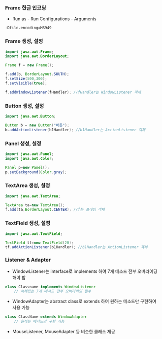 ### Frame 한글 인코딩

- Run as - Run Configurations - Arguments

```
-Dfile.encoding=MS949
```



### Frame 생성, 설정

```java
import java.awt.Frame;
import java.awt.BorderLayout;

Frame f = new Frame();

f.add(b, BorderLayout.SOUTH);
f.setSize(500,300);
f.setVisible(true);

f.addWindowListener(fHandler); //fHandler는 WindowListener 객체
```



### Button 생성, 설정

```java
import java.awt.Button;

Button b = new Button("버튼");
b.addActionListener(b1Handler); //b1Handler는 ActionListener 객체
```



### Panel 생성, 설정

```java
import java.awt.Panel;
import java.awt.Color;

Panel p=new Panel();
p.setBackground(Color.gray);

```



### TextArea 생성, 설정

```java
import java.awt.TextArea;

TextArea ta=new TextArea();
f.add(ta,BorderLayout.CENTER); //f는 프레임 객체
```



### TextField 생성, 설정

```java
import java.awt.TextField;

TextField tf=new TextField(20);
tf.addActionListener(b1Handler); //b1Handler는 ActionListener 객체
```



### Listener & Adapter

- WindowListener는 interface로 implements 하여 7개 메소드 전부 오버라이딩 해야 함

```java
class Classname implements WindowListener
    // 속해있는 7개 메서드 전부 오버라이딩 필수
```



- WindowAdapter는 abstract class로 extends 하여 원하는 메소드만 구현하여 사용 가능

```java
class ClassName extends WindowAdapter
    // 원하는 메서드만 구현 가능
```

- MouseListener, MouseAdapter 등 비슷한 클래스 제공

### 